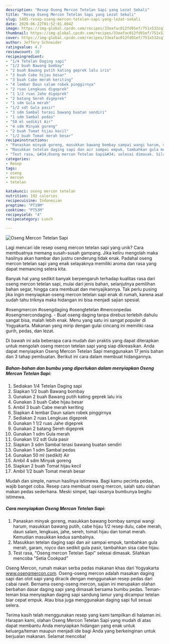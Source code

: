 ```yaml
---
description: "Resep Oseng Mercon Tetelan Sapi yang Lezat Sekali"
title: "Resep Oseng Mercon Tetelan Sapi yang Lezat Sekali"
slug: 5495-resep-oseng-mercon-tetelan-sapi-yang-lezat-sekali
date: 2020-06-22T01:52:01.894Z
image: https://img-global.cpcdn.com/recipes/33eafac012fd91ef/751x532cq70/oseng-mercon-tetelan-sapi-foto-resep-utama.jpg
thumbnail: https://img-global.cpcdn.com/recipes/33eafac012fd91ef/751x532cq70/oseng-mercon-tetelan-sapi-foto-resep-utama.jpg
cover: https://img-global.cpcdn.com/recipes/33eafac012fd91ef/751x532cq70/oseng-mercon-tetelan-sapi-foto-resep-utama.jpg
author: Jeffery Schneider
ratingvalue: 4.7
reviewcount: 10
recipeingredient:
- "1/4 Tetelan Daging sapi"
- "1/2 buah Bawang bombay"
- "2 buah Bawang putih kating geprek lalu iris"
- "3 buah Cabe hijau besar"
- "3 buah Cabe merah keriting"
- "4 lembar Daun salam robek pinggirnya"
- "2 ruas Lengkuas digeprek"
- "1 1/2 ruas Jahe digeprek"
- "2 batang Sereh digeprek"
- "1 sdm Gula merah"
- "1/2 sdt Gula pasir"
- "3 sdm Sambal terasi bawang buatan sendiri"
- "1 sdm Sambal pedas"
- "50 ml sedikit Air"
- "4 sdm Minyak goreng"
- "2 buah Tomat hijau kecil"
- "1/2 buah Tomat merah besar"
recipeinstructions:
- "Panaskan minyak goreng, masukkan bawang bombay sampai wangi harum, masukkan bawang putih, cabe hijau 1/2 resep dulu, cabe merah, daun salam, lengkuas, jahe, sereh, tomat hijau dan tomat merah. Kemudian masukkan kedua sambalnya."
- "Masukkan tetelan daging sapi dan air sampai empuk, tambahkan gula merah, garam, royco dan sedikit gula pasir, tambahkan sisa cabe hijau."
- "Test rasa, &#34;Oseng mercon Tetelan Sapi&#34; selesai dimasak. Silahkan mencoba &#34;Setia Cookpad&#34;"
categories:
- Resep
tags:
- oseng
- mercon
- tetelan

katakunci: oseng mercon tetelan 
nutrition: 192 calories
recipecuisine: Indonesian
preptime: "PT19M"
cooktime: "PT53M"
recipeyield: "4"
recipecategory: Lunch

---
```



![Oseng Mercon Tetelan Sapi](https://img-global.cpcdn.com/recipes/33eafac012fd91ef/751x532cq70/oseng-mercon-tetelan-sapi-foto-resep-utama.jpg)

Lagi mencari ide resep oseng mercon tetelan sapi yang unik? Cara membuatnya memang susah-susah gampang. Jika keliru mengolah maka hasilnya akan hambar dan justru cenderung tidak enak. Padahal oseng mercon tetelan sapi yang enak selayaknya memiliki aroma dan rasa yang dapat memancing selera kita.

Banyak hal yang sedikit banyak berpengaruh terhadap kualitas rasa dari oseng mercon tetelan sapi, mulai dari jenis bahan, selanjutnya pemilihan bahan segar, hingga cara membuat dan menyajikannya. Tak perlu pusing jika ingin menyiapkan oseng mercon tetelan sapi enak di rumah, karena asal sudah tahu triknya maka hidangan ini bisa menjadi sajian spesial.

#osengmercon #osengdaging #osengtetelan #merconpedas #osengmercondaging. - Buat oseng daging tanpa direbus terlebih dahulu sangat bisa, malah lebih enak. Menu yang satu ini sangat populer di Yogyakarta. Makanan yang mirip dengan gulai cincang ini memiliki rasa gurih, pedas, dan lezat.


Di bawah ini ada beberapa cara mudah dan praktis yang dapat diterapkan untuk mengolah oseng mercon tetelan sapi yang siap dikreasikan. Anda dapat menyiapkan Oseng Mercon Tetelan Sapi menggunakan 17 jenis bahan dan 3 tahap pembuatan. Berikut ini cara dalam membuat hidangannya.

<!--inarticleads1-->

##### Bahan-bahan dan bumbu yang diperlukan dalam menyiapkan Oseng Mercon Tetelan Sapi:

1. Sediakan 1/4 Tetelan Daging sapi
1. Siapkan 1/2 buah Bawang bombay
1. Gunakan 2 buah Bawang putih kating geprek lalu iris
1. Gunakan 3 buah Cabe hijau besar
1. Ambil 3 buah Cabe merah keriting
1. Siapkan 4 lembar Daun salam robek pinggirnya
1. Sediakan 2 ruas Lengkuas digeprek
1. Gunakan 1 1/2 ruas Jahe digeprek
1. Gunakan 2 batang Sereh digeprek
1. Gunakan 1 sdm Gula merah
1. Gunakan 1/2 sdt Gula pasir
1. Siapkan 3 sdm Sambal terasi bawang buatan sendiri
1. Gunakan 1 sdm Sambal pedas
1. Gunakan 50 ml (sedikit) Air
1. Ambil 4 sdm Minyak goreng
1. Siapkan 2 buah Tomat hijau kecil
1. Ambil 1/2 buah Tomat merah besar


Mudah dan simple, namun hasilnya istimewa. Bagi kamu pecinta pedas, wajib banget coba. Resep cara membuat oseng mercon, salah satu olahan makan pedas sederhana. Meski simpel, tapi rasanya bumbunya begitu istimewa. 

<!--inarticleads2-->

##### Cara menyiapkan Oseng Mercon Tetelan Sapi:

1. Panaskan minyak goreng, masukkan bawang bombay sampai wangi harum, masukkan bawang putih, cabe hijau 1/2 resep dulu, cabe merah, daun salam, lengkuas, jahe, sereh, tomat hijau dan tomat merah. Kemudian masukkan kedua sambalnya.
1. Masukkan tetelan daging sapi dan air sampai empuk, tambahkan gula merah, garam, royco dan sedikit gula pasir, tambahkan sisa cabe hijau.
1. Test rasa, &#34;Oseng mercon Tetelan Sapi&#34; selesai dimasak. Silahkan mencoba &#34;Setia Cookpad&#34;


Oseng Mercon, rumah makan serba pedas makanan khas dari Yogyakarta www.osengmercon.com. Oseng-oseng mercon adalah masakan daging sapi dan otot sapi yang diracik dengan menggunakan resep pedas dari cabai rawit. Bernama oseng-oseng mercon, sajian ini merupakan olahan berbahan dasar daging sapi yang dimasak bersama bumbu pedas. Teman-teman bisa menyiapkan daging sapi sandung lamur yang dicampur tetelan biar cepat empuk. Atau bisa juga menggunakan daging sapi full sesuai selera. 

Terima kasih telah menggunakan resep yang kami tampilkan di halaman ini. Harapan kami, olahan Oseng Mercon Tetelan Sapi yang mudah di atas dapat membantu Anda menyiapkan hidangan yang enak untuk keluarga/teman maupun menjadi ide bagi Anda yang berkeinginan untuk berjualan makanan. Selamat mencoba!
